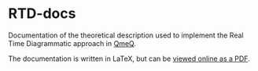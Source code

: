 # RTD-docs 

Documentation of the theoretical description used to implement the Real Time Diagrammatic approach in [QmeQ](https://github.com/gedaskir/qmeq).

The documentation is written in LaTeX, but can be [viewed online as a PDF](https://github.com/M-Josefsson/RTD-docs/blob/master/RTD.pdf).



